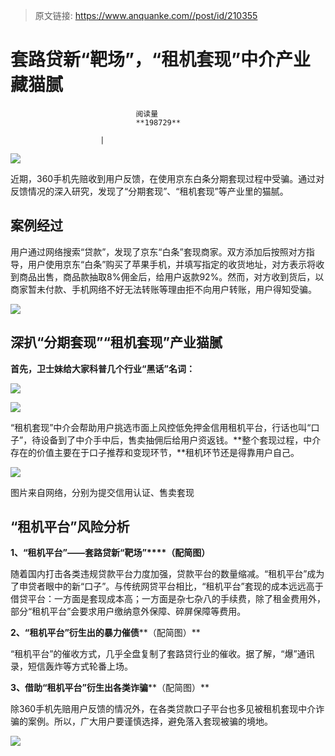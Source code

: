 > 原文链接: https://www.anquanke.com//post/id/210355 


# 套路贷新“靶场”，“租机套现”中介产业藏猫腻


                                阅读量   
                                **198729**
                            
                        |
                        
                                                                                    



[![](https://p3.ssl.qhimg.com/t01ac5580705531c82f.png)](https://p3.ssl.qhimg.com/t01ac5580705531c82f.png)

近期，360手机先赔收到用户反馈，在使用京东白条分期套现过程中受骗。通过对反馈情况的深入研究，发现了“分期套现”、“租机套现”等产业里的猫腻。

## 案例经过

用户通过网络搜索“贷款”，发现了京东“白条”套现商家。双方添加后按照对方指导，用户使用京东“白条”购买了苹果手机，并填写指定的收货地址，对方表示将收到商品出售，商品款抽取8%佣金后，给用户返款92%。然而，对方收到货后，以商家暂未付款、手机网络不好无法转账等理由拒不向用户转账，用户得知受骗。

[![](https://p0.ssl.qhimg.com/t01edabd93515d1d012.png)](https://p0.ssl.qhimg.com/t01edabd93515d1d012.png)



## 深扒“分期套现”“租机套现”产业猫腻

**首先，卫士妹给大家科普几个行业“黑话”名词：**

[![](https://p5.ssl.qhimg.com/t0102fb175d339ca4dd.png)](https://p5.ssl.qhimg.com/t0102fb175d339ca4dd.png)

[![](https://p2.ssl.qhimg.com/t01c1838d894d886636.png)](https://p2.ssl.qhimg.com/t01c1838d894d886636.png)

“租机套现”中介会帮助用户挑选市面上风控低免押金信用租机平台，行话也叫“口子”，待设备到了中介手中后，售卖抽佣后给用户资返钱。**整个套现过程，中介存在的价值主要在于口子推荐和变现环节，**租机环节还是得靠用户自己。

[![](https://p0.ssl.qhimg.com/t0113363b5414320b20.png)](https://p0.ssl.qhimg.com/t0113363b5414320b20.png)

图片来自网络，分别为提交信用认证、售卖套现



## “租机平台”风险分析

**1、“租机平台”——套路贷新“靶场”****（配简图）**

随着国内打击各类违规贷款平台力度加强，贷款平台的数量缩减。“租机平台”成为了申贷者眼中的新“口子”。与传统网贷平台相比，“租机平台”套现的成本远远高于借贷平台：一方面是套现成本高；一方面是杂七杂八的手续费，除了租金费用外，部分“租机平台”会要求用户缴纳意外保障、碎屏保障等费用。

**2、“租机平台”衍生出的暴力催债****（配简图）**

“租机平台”的催收方式，几乎全盘复制了套路贷行业的催收。据了解，“爆”通讯录，短信轰炸等方式轮番上场。

**3、借助“租机平台”衍生出各类诈骗****（配简图）**

除360手机先赔用户反馈的情况外，在各类贷款口子平台也多见被租机套现中介诈骗的案例。所以，广大用户要谨慎选择，避免落入套现被骗的境地。

[![](https://p4.ssl.qhimg.com/t01c58e2660b3bb8c8e.png)](https://p4.ssl.qhimg.com/t01c58e2660b3bb8c8e.png)
